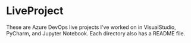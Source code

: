 # LiveProject

These are Azure DevOps live projects I've worked on in VisualStudio, PyCharm, and Jupyter Notebook. Each directory also has a README file.
